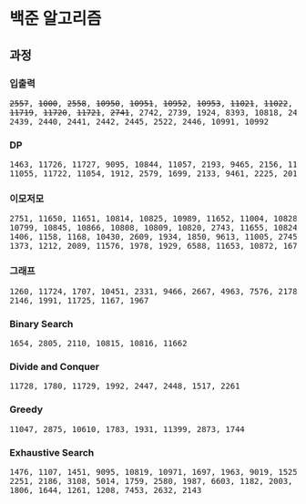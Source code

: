 # 백준 알고리즘
## 과정
### 입출력
<pre>
<del>2557</del>, <del>1000</del>, <del>2558</del>, <del>10950</del>, <del>10951</del>, <del>10952</del>, <del>10953</del>, <del>11021</del>, <del>11022</del>, <del>11718</del>, 
<del>11719</del>, <del>11720</del>, <del>11721</del>, <del>2741</del>, 2742, 2739, 1924, 8393, 10818, 2438, 
2439, 2440, 2441, 2442, 2445, 2522, 2446, 10991, 10992
</pre>

### DP
<pre>
1463, 11726, 11727, 9095, 10844, 11057, 2193, 9465, 2156, 11053, 
11055, 11722, 11054, 1912, 2579, 1699, 2133, 9461, 2225, 2011, 11052
</pre>

### 이모저모
<pre>
2751, 11650, 11651, 10814, 10825, 10989, 11652, 11004, 10828, 9012, 
10799, 10845, 10866, 10808, 10809, 10820, 2743, 11655, 10824, 11656, 
1406, 1158, 1168, 10430, 2609, 1934, 1850, 9613, 11005, 2745, 
1373, 1212, 2089, 11576, 1978, 1929, 6588, 11653, 10872, 1676, 2004
</pre>

### 그래프
<pre>
1260, 11724, 1707, 10451, 2331, 9466, 2667, 4963, 7576, 2178, 
2146, 1991, 11725, 1167, 1967
</pre>

### Binary Search
<pre>
1654, 2805, 2110, 10815, 10816, 11662
</pre>

### Divide and Conquer
<pre>
11728, 1780, 11729, 1992, 2447, 2448, 1517, 2261
</pre>

### Greedy
<pre>
11047, 2875, 10610, 1783, 1931, 11399, 2873, 1744
</pre>

### Exhaustive Search
<pre>
1476, 1107, 1451, 9095, 10819, 10971, 1697, 1963, 9019, 1525, 
2251, 2186, 3108, 5014, 1759, 2580, 1987, 6603, 1182, 2003, 
1806, 1644, 1261, 1208, 7453, 2632, 2143
</pre>

